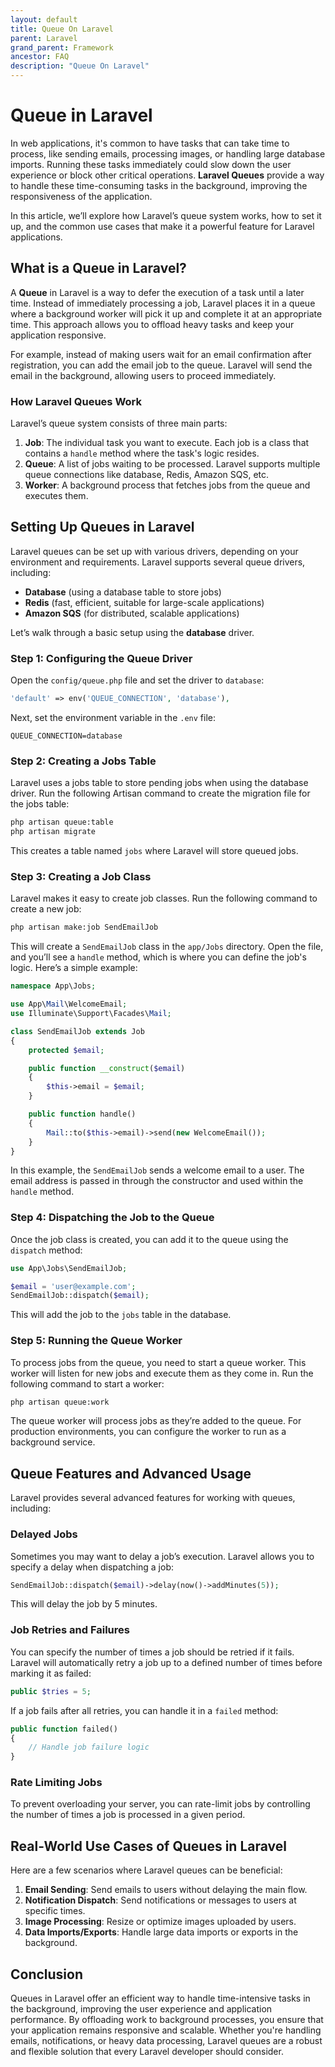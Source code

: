 ```yaml
---
layout: default
title: Queue On Laravel
parent: Laravel
grand_parent: Framework
ancestor: FAQ
description: "Queue On Laravel"
---
```


# Queue in Laravel

In web applications, it's common to have tasks that can take time to process, like sending emails, processing images, or handling large database imports. Running these tasks immediately could slow down the user experience or block other critical operations. **Laravel Queues** provide a way to handle these time-consuming tasks in the background, improving the responsiveness of the application.

In this article, we’ll explore how Laravel’s queue system works, how to set it up, and the common use cases that make it a powerful feature for Laravel applications.

## What is a Queue in Laravel?

A **Queue** in Laravel is a way to defer the execution of a task until a later time. Instead of immediately processing a job, Laravel places it in a queue where a background worker will pick it up and complete it at an appropriate time. This approach allows you to offload heavy tasks and keep your application responsive.

For example, instead of making users wait for an email confirmation after registration, you can add the email job to the queue. Laravel will send the email in the background, allowing users to proceed immediately.

### How Laravel Queues Work

Laravel’s queue system consists of three main parts:

1. **Job**: The individual task you want to execute. Each job is a class that contains a `handle` method where the task's logic resides.
2. **Queue**: A list of jobs waiting to be processed. Laravel supports multiple queue connections like database, Redis, Amazon SQS, etc.
3. **Worker**: A background process that fetches jobs from the queue and executes them.

## Setting Up Queues in Laravel

Laravel queues can be set up with various drivers, depending on your environment and requirements. Laravel supports several queue drivers, including:

- **Database** (using a database table to store jobs)
- **Redis** (fast, efficient, suitable for large-scale applications)
- **Amazon SQS** (for distributed, scalable applications)

Let’s walk through a basic setup using the **database** driver.

### Step 1: Configuring the Queue Driver

Open the `config/queue.php` file and set the driver to `database`:

```php
'default' => env('QUEUE_CONNECTION', 'database'),
```

Next, set the environment variable in the `.env` file:

```env
QUEUE_CONNECTION=database
```

### Step 2: Creating a Jobs Table

Laravel uses a jobs table to store pending jobs when using the database driver. Run the following Artisan command to create the migration file for the jobs table:

```bash
php artisan queue:table
php artisan migrate
```

This creates a table named `jobs` where Laravel will store queued jobs.

### Step 3: Creating a Job Class

Laravel makes it easy to create job classes. Run the following command to create a new job:

```bash
php artisan make:job SendEmailJob
```

This will create a `SendEmailJob` class in the `app/Jobs` directory. Open the file, and you’ll see a `handle` method, which is where you can define the job's logic. Here’s a simple example:

```php
namespace App\Jobs;

use App\Mail\WelcomeEmail;
use Illuminate\Support\Facades\Mail;

class SendEmailJob extends Job
{
    protected $email;

    public function __construct($email)
    {
        $this->email = $email;
    }

    public function handle()
    {
        Mail::to($this->email)->send(new WelcomeEmail());
    }
}
```

In this example, the `SendEmailJob` sends a welcome email to a user. The email address is passed in through the constructor and used within the `handle` method.

### Step 4: Dispatching the Job to the Queue

Once the job class is created, you can add it to the queue using the `dispatch` method:

```php
use App\Jobs\SendEmailJob;

$email = 'user@example.com';
SendEmailJob::dispatch($email);
```

This will add the job to the `jobs` table in the database.

### Step 5: Running the Queue Worker

To process jobs from the queue, you need to start a queue worker. This worker will listen for new jobs and execute them as they come in. Run the following command to start a worker:

```bash
php artisan queue:work
```

The queue worker will process jobs as they’re added to the queue. For production environments, you can configure the worker to run as a background service.

## Queue Features and Advanced Usage

Laravel provides several advanced features for working with queues, including:

### Delayed Jobs

Sometimes you may want to delay a job’s execution. Laravel allows you to specify a delay when dispatching a job:

```php
SendEmailJob::dispatch($email)->delay(now()->addMinutes(5));
```

This will delay the job by 5 minutes.

### Job Retries and Failures

You can specify the number of times a job should be retried if it fails. Laravel will automatically retry a job up to a defined number of times before marking it as failed:

```php
public $tries = 5;
```

If a job fails after all retries, you can handle it in a `failed` method:

```php
public function failed()
{
    // Handle job failure logic
}
```

### Rate Limiting Jobs

To prevent overloading your server, you can rate-limit jobs by controlling the number of times a job is processed in a given period.

## Real-World Use Cases of Queues in Laravel

Here are a few scenarios where Laravel queues can be beneficial:

1. **Email Sending**: Send emails to users without delaying the main flow.
2. **Notification Dispatch**: Send notifications or messages to users at specific times.
3. **Image Processing**: Resize or optimize images uploaded by users.
4. **Data Imports/Exports**: Handle large data imports or exports in the background.

## Conclusion

Queues in Laravel offer an efficient way to handle time-intensive tasks in the background, improving the user experience and application performance. By offloading work to background processes, you ensure that your application remains responsive and scalable. Whether you're handling emails, notifications, or heavy data processing, Laravel queues are a robust and flexible solution that every Laravel developer should consider.